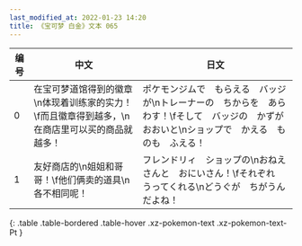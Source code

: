```yaml
---
last_modified_at: 2022-01-23 14:20
title: 《宝可梦 白金》文本 065
---
```

| 编号 | 中文 | 日文 |
| ---- | ---- | ---- |
| 0 | 在宝可梦道馆得到的徽章\n体现着训练家的实力！\f而且徽章得到越多，\n在商店里可以买的商品就越多！ | ポケモンジムで　もらえる　バッジが\nトレーナーの　ちからを　あらわす！\fそして　バッジの　かずが　おおいと\nショップで　かえる　ものも　ふえる！ |
| 1 | 友好商店的\n姐姐和哥哥！\f他们俩卖的道具\n各不相同呢！ | フレンドリィ　ショップの\nおねえさんと　おにいさん！\fそれぞれ　うってくれる\nどうぐが　ちがうんだよね！ |
{: .table .table-bordered .table-hover .xz-pokemon-text .xz-pokemon-text-Pt }